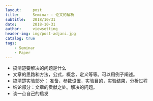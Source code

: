```yaml
---
layout:     post
title:      Seminar : 论文的解析
subtitle:   2018/10/31
date:       2018-10-31
author:     viewsetting
header-img: img/post-adjani.jpg
catalog: true
tags:
    - Seminar
    - Paper
---
```


  

- 搞清楚要解决的问题是什么
- 文章的思路和方法，公式，概念，定义等等。可以用例子阐述。
- 搞清楚实验部分： 准备，参数设置，实验目的，实验结果，分析过程
- 结论部分：文章的贡献之处。解决的问题。
- 谈一点自己的启发

